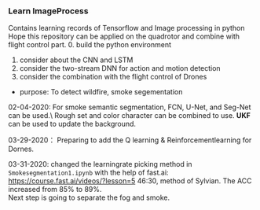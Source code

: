 ### Learn ImageProcess
Contains learning records of Tensorflow and Image processing in python
Hope this repository can be applied on the quadrotor and combine with flight control part.
0. build the python environment
1. consider about the CNN and LSTM
2. consider the two-stream DNN for action and motion detection
3. consider the combination with the flight control of Drones

* purpose: To detect wildfire, smoke segementation

02-04-2020:
For smoke semantic segmentation, FCN, U-Net, and Seg-Net can be used.\\
Rough set and color character can be combined to use. **UKF** can be used to update the background.

03-29-2020：
Preparing to add the Q learning & Reinforcementlearning for Dornes.

03-31-2020:
changed the learningrate picking method in `Smokesegmentation1.ipynb` with the help of fast.ai: https://course.fast.ai/videos/?lesson=5 46:30, method of Sylvian. The ACC increased from 85% to 89%.  
Next step is going to separate the fog and smoke.
